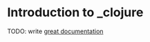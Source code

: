 # Introduction to _clojure

TODO: write [great documentation](http://jacobian.org/writing/great-documentation/what-to-write/)
